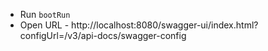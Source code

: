 * Run `bootRun`
* Open URL - http://localhost:8080/swagger-ui/index.html?configUrl=/v3/api-docs/swagger-config